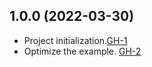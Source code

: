## 1.0.0 (2022-03-30)

- Project initialization.[GH-1](https://github.com/terraform-alicloud-modules/terraform-alicloud-eventbridge/pull/1)
- Optimize the example. [GH-2](https://github.com/terraform-alicloud-modules/terraform-alicloud-eventbridge/pull/2)
